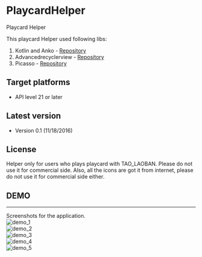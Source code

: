 # PlaycardHelper
Playcard Helper

This playcard Helper used following libs:

1. Kotlin and Anko - [Repository](https://github.com/Kotlin/anko)
2. Advancedrecyclerview - [Repository](https://github.com/h6ah4i/android-advancedrecyclerview)
3. Picasso - [Repository](https://github.com/square/picasso)


Target platforms
---

- API level 21 or later 


Latest version
---
- Version 0.1  (11/18/2016)

License
---

Helper only for users who plays playcard with TAO_LAOBAN.
Please do not use it for commercial side. Also, all the icons are got it from internet, please do not use it for commercial side either.

## DEMO
---
Screenshots for the application.  
![demo_1](Resources/demo_1.PNG)  
![demo_2](Resources/demo_2.PNG)  
![demo_3](Resources/demo_3.PNG)  
![demo_4](Resources/demo_4.PNG)  
![demo_5](Resources/demo_5.PNG)  
